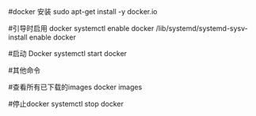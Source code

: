 #docker 安装
sudo apt-get install -y docker.io

#引导时启用 docker
systemctl enable docker
/lib/systemd/systemd-sysv-install enable docker

#启动 Docker
systemctl start docker



#其他命令

#查看所有已下载的images
docker images


#停止docker
systemctl stop docker

